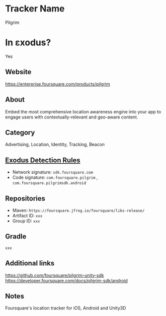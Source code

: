 # Tracker Name
Pilgrim

# In εxodus?
Yes

## Website
https://enterprise.foursquare.com/products/pilgrim

## About
Embed the most comprehensive location awareness engine into your app to engage users with contextually-relevant and geo-aware content.


## Category
Advertising, Location, Identity, Tracking, Beacon

## [Exodus Detection Rules](https://exodus-privacy.eu.org)
*   Network signature: `sdk.foursquare.com`
*   Code signature: `com.foursquare.pilgrim` , `com.foursquare.pilgrimsdk.android`

## Repositories
*   Maven: `https://foursquare.jfrog.io/foursquare/libs-release/`
*   Artifact ID: `xxx`
*   Group ID: `xxx`

## Gradle
`xxx`

## Additional links
https://github.com/foursquare/pilgrim-unity-sdk https://developer.foursquare.com/docs/pilgrim-sdk/android

## Notes
Foursquare's location tracker for iOS, Android and Unity3D

